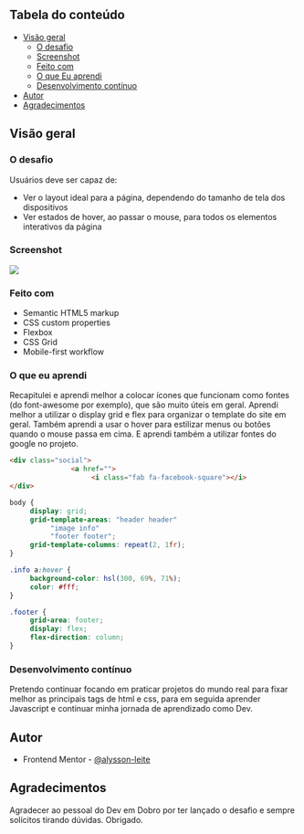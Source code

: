## Tabela do conteúdo

- [Visão geral](#visao-geral)
  - [O desafio](#o-desafio)
  - [Screenshot](#screenshot)
  - [Feito com](#feito-com)
  - [O que Eu aprendi](#o-que-eu-aprendi)
  - [Desenvolvimento contínuo](#desenvolvimento-continuo)
- [Autor](#autor)
- [Agradecimentos](#agradecimentos)



## Visão geral

### O desafio

Usuários deve ser capaz de:

- Ver o layout ideal para a página, dependendo do tamanho de tela dos dispositivos
- Ver estados de hover, ao passar o mouse, para todos os elementos interativos da página


### Screenshot

![](./screenshot-landing-page.png)


### Feito com

- Semantic HTML5 markup
- CSS custom properties
- Flexbox
- CSS Grid
- Mobile-first workflow


### O que eu aprendi

Recapitulei e aprendi melhor a colocar ícones que funcionam como fontes (do font-awesome por exemplo), que são muito úteis em geral. Aprendi melhor a utilizar o display grid e flex para organizar o template do site em geral. Também aprendi a usar o hover para estilizar menus ou botões quando o mouse passa em cima. E aprendi também a utilizar fontes do google no projeto.

```html
<div class="social">
               <a href="">
                    <i class="fab fa-facebook-square"></i>
</div>
```
```css
body {
     display: grid;
     grid-template-areas: "header header"
          "image info"
          "footer footer";
     grid-template-columns: repeat(2, 1fr);
}

.info a:hover {
     background-color: hsl(300, 69%, 71%);
     color: #fff;
}

.footer {
     grid-area: footer;
     display: flex;
     flex-direction: column;
}
```


### Desenvolvimento contínuo

Pretendo continuar focando em praticar projetos do mundo real para fixar melhor as principais tags de html e css, para em seguida aprender Javascript e continuar minha jornada de aprendizado como Dev.


## Autor

- Frontend Mentor - [@alysson-leite](https://www.frontendmentor.io/profile/alysson-leite)


## Agradecimentos

Agradecer ao pessoal do Dev em Dobro por ter lançado o desafio e sempre solícitos tirando dúvidas. Obrigado.
